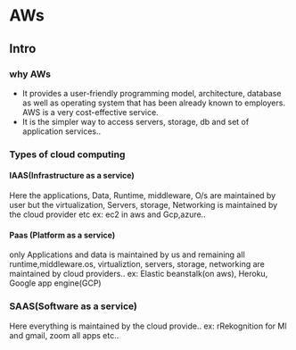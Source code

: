 # AWs

## Intro
### why AWs
-  It provides a user-friendly programming model, architecture, database as well as operating system that has been already known to employers. AWS is a very cost-effective service.
- It is the simpler way to access servers, storage, db and set of application services..

### Types of cloud computing
#### IAAS(Infrastructure as a service)
 Here the applications, Data, Runtime, middleware, O/s are maintained by user but the virtualization, Servers, storage, Networking is maintained by the cloud provider etc
 ex: ec2 in aws and Gcp,azure..

 #### Paas (Platform as a service)
 only Applications and data is maintained by us and remaining all runtime,middleware.os, virtualiztion, servers, storage, networking are maintained by cloud providers..
 ex: Elastic beanstalk(on aws), Heroku, Google app engine(GCP)

 ### SAAS(Software as a service)
 Here everything is maintained by the cloud provide.. 
 ex: rRekognition for Ml and gmail, zoom all apps etc..



 

